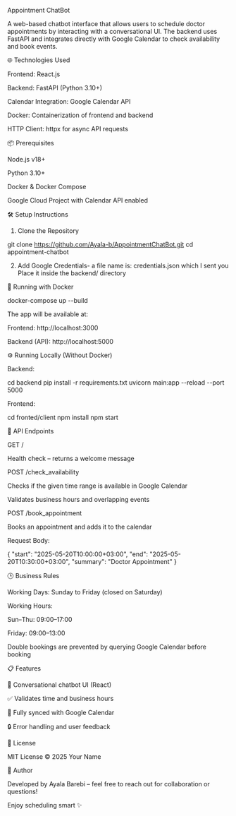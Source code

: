 Appointment ChatBot

A web-based chatbot interface that allows users to schedule doctor appointments by interacting with a conversational UI. The backend uses FastAPI and integrates directly with Google Calendar to check availability and book events.

🌐 Technologies Used

Frontend: React.js

Backend: FastAPI (Python 3.10+)

Calendar Integration: Google Calendar API

Docker: Containerization of frontend and backend

HTTP Client: httpx for async API requests

📦 Prerequisites

Node.js v18+

Python 3.10+

Docker & Docker Compose

Google Cloud Project with Calendar API enabled

🛠️ Setup Instructions

1. Clone the Repository

git clone https://github.com/Ayala-b/AppointmentChatBot.git
cd appointment-chatbot

2. Add Google Credentials- a file name is: credentials.json which I sent you Place it inside the backend/ directory

🚀 Running with Docker

docker-compose up --build

The app will be available at:

Frontend: http://localhost:3000

Backend (API): http://localhost:5000

⚙️ Running Locally (Without Docker)

Backend:

cd backend
pip install -r requirements.txt
uvicorn main:app --reload --port 5000


Frontend:

cd fronted/client
npm install
npm start

📌 API Endpoints

GET /

Health check – returns a welcome message

POST /check_availability

Checks if the given time range is available in Google Calendar

Validates business hours and overlapping events

POST /book_appointment

Books an appointment and adds it to the calendar

Request Body:

{
  "start": "2025-05-20T10:00:00+03:00",
  "end": "2025-05-20T10:30:00+03:00",
  "summary": "Doctor Appointment"
}

🕒 Business Rules

Working Days: Sunday to Friday (closed on Saturday)

Working Hours:

Sun–Thu: 09:00–17:00

Friday: 09:00–13:00

Double bookings are prevented by querying Google Calendar before booking

📋 Features

🤖 Conversational chatbot UI (React)

✅ Validates time and business hours

📅 Fully synced with Google Calendar

🔒 Error handling and user feedback

📄 License

MIT License © 2025 Your Name

🙌 Author

Developed by Ayala Barebi – feel free to reach out for collaboration or questions!

Enjoy scheduling smart ✨

